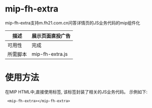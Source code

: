 # mip-fh-extra
mip-fh-extra支持m.fh21.com.cn问答详情页的JS业务代码的mip组件化

| 描述 | 展示页面直投广告|
|---|---|
|可用性	|完成 |
|所需脚本| mip-fh-extra.js |

# 使用方法

在MIP HTML中,直接使用标签, 该标签封装了相关的JS业务代码。 示例如下:
```
 <mip-fh-extra></mip-fh-extra>
```

